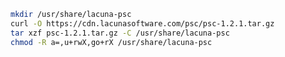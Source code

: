 ﻿```sh
mkdir /usr/share/lacuna-psc
curl -O https://cdn.lacunasoftware.com/psc/psc-1.2.1.tar.gz
tar xzf psc-1.2.1.tar.gz -C /usr/share/lacuna-psc
chmod -R a=,u+rwX,go+rX /usr/share/lacuna-psc
```
